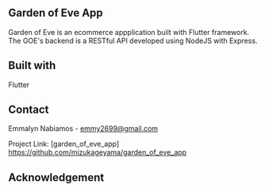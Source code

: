 ## Garden of Eve App

Garden of Eve is an ecommerce appplication built with Flutter framework. The GOE's backend is a RESTful API developed using NodeJS with Express.

## Built with

Flutter

## Contact

Emmalyn Nabiamos - emmy2699@gmail.com

Project Link: [garden_of_eve_app] https://github.com/mizukageyama/garden_of_eve_app

## Acknowledgement
